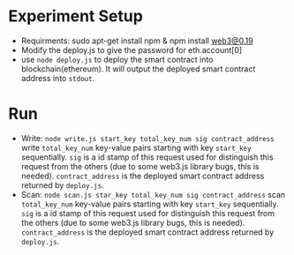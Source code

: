 # Experiment Setup

* Requirments:  sudo apt-get install npm & npm install web3@0.19 
* Modify the deploy.js to give the password for eth.account[0]
* use `node deploy.js` to deploy the smart contract into blockchain(ethereum). It will output the deployed smart contract address
into `stdout`.

# Run

* Write: `node write.js start_key total_key_num sig contract_address` write `total_key_num` key-value pairs starting with key `start_key` sequentially.
  `sig` is a id stamp of this request used for distinguish this request from the others (due to some web3.js library bugs, this is needed). `contract_address`
  is the deployed smart contract address returned by `deploy.js`.
* Scan: `node scan.js star_key total_key_num sig contract_address` scan `total_key_num` key-value pairs starting with key `start_key` sequentially.
  `sig` is a id stamp of this request used for distinguish this request from the others (due to some web3.js library bugs, this is needed). `contract_address`
  is the deployed smart contract address returned by `deploy.js`.

 
